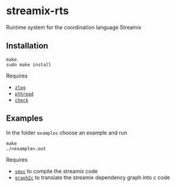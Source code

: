 # streamix-rts
Runtime system for the coordination language Streamix

## Installation

    make
    sudo make install

Requires
 - [`zlog`](https://github.com/HardySimpson/zlog)
 - [`pthread`](https://computing.llnl.gov/tutorials/pthreads/)
 - [`check`](https://libcheck.github.io/check/web/install.html)

## Examples
In the folder `examples` choose an example and run

    make
    ./<example>.out

Requires
 - [`smxc`](https://github.com/moiri/streamix-c) to compile the streamix code
 - [`graph2c`](https://github.com/moiri/streamix-graph2c) to translate the streamix dependency graph into c code
